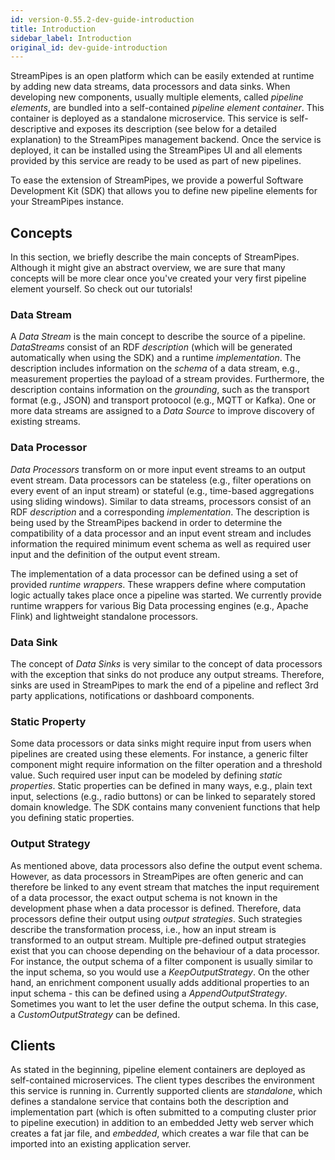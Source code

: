 ```yaml
---
id: version-0.55.2-dev-guide-introduction
title: Introduction
sidebar_label: Introduction
original_id: dev-guide-introduction
---
```


StreamPipes is an open platform which can be easily extended at runtime by adding new data streams, data processors and data sinks.
When developing new components, usually multiple elements, called _pipeline elements_, are bundled into a self-contained _pipeline element container_. This container is deployed as a standalone microservice. This service is self-descriptive and exposes its description (see below for a detailed explanation) to the StreamPipes management backend. Once the service is deployed, it can be installed using the StreamPipes UI and all elements provided by this service are ready to be used as part of new pipelines.

To ease the extension of StreamPipes, we provide a powerful Software Development Kit (SDK) that allows you to define new pipeline elements for your StreamPipes instance.

## Concepts

In this section, we briefly describe the main concepts of StreamPipes. Although it might give an abstract overview, we are sure that many concepts will be more clear once you've created your very first pipeline element yourself. So check out our tutorials!

### Data Stream

A _Data Stream_ is the main concept to describe the source of a pipeline. _DataStreams_ consist of
an RDF _description_ (which will be generated automatically when using the SDK) and a runtime
_implementation_. The description includes information on the _schema_ of a data stream, e.g., measurement properties the payload of a stream provides.
Furthermore, the description contains information on the _grounding_, such as the transport format (e.g., JSON) and transport protoocol (e.g., MQTT or Kafka).
One or more data streams are assigned to a _Data Source_ to improve discovery of existing streams.

### Data Processor
_Data Processors_ transform on or more input event streams to an output event stream. Data processors can be stateless (e.g., filter operations on every event of an input stream) or stateful (e.g., time-based aggregations using sliding windows).
Similar to data streams, processors consist of an RDF _description_ and a corresponding _implementation_. The description is being used by the StreamPipes backend in order to determine the compatibility of a data processor and an input event stream and includes information the required minimum event schema as well as required user input and the definition of the output event stream.

The implementation of a data processor can be defined using a set of provided _runtime wrappers_. These wrappers define where computation logic actually takes place once a pipeline was started. We currently provide runtime wrappers for various Big Data processing engines (e.g., Apache Flink) and lightweight standalone processors.

### Data Sink
The concept of _Data Sinks_ is very similar to the concept of data processors with the exception that sinks do not produce any output streams.
Therefore, sinks are used in StreamPipes to mark the end of a pipeline and reflect 3rd party applications, notifications or dashboard components.

### Static Property
Some data processors or data sinks might require input from users when pipelines are created using these elements.
For instance, a generic filter component might require information on the filter operation and a threshold value.
Such required user input can be modeled by defining _static properties_. Static properties can be defined in many ways, e.g., plain text input, selections (e.g., radio buttons) or can be linked to separately stored domain knowledge.
The SDK contains many convenient functions that help you defining static properties.

### Output Strategy
As mentioned above, data processors also define the output event schema. However, as data processors in StreamPipes are often generic and can therefore be linked to any event stream that matches the input requirement of a data processor, the exact output schema is not known in the development phase when a data processor is defined.
Therefore, data processors define their output using _output strategies_. Such strategies describe the transformation process, i.e., how an input stream is transformed to an output stream.
Multiple pre-defined output strategies exist that you can choose depending on the behaviour of a data processor.
For instance, the output schema of a filter component is usually similar to the input schema, so you would use a _KeepOutputStrategy_.
On the other hand, an enrichment component usually adds additional properties to an input schema - this can be defined using a _AppendOutputStrategy_.
Sometimes you want to let the user define the output schema. In this case, a _CustomOutputStrategy_ can be defined.

## Clients

As stated in the beginning, pipeline element containers are deployed as self-contained microservices. The client types describes the environment this service is running in.
Currently supported clients are _standalone_, which defines a standalone service that contains both the description and implementation part (which is often submitted to a computing cluster prior to pipeline execution) in addition to an embedded Jetty web server which creates a fat jar file, and _embedded_, which creates a war file that can be imported into an existing application server.

